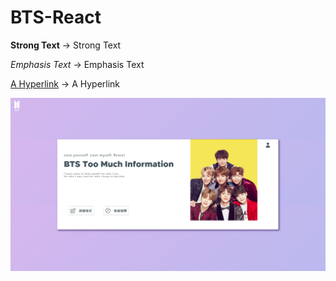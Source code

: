 # BTS-React

 **Strong Text** → Strong Text

*Emphasis Text* → Emphasis Text

[A Hyperlink](#yourLink) → A Hyperlink

![An Image](dist/img/readme/BTS.png)